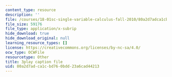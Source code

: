 ```yaml
---
content_type: resource
description: ''
file: /courses/18-01sc-single-variable-calculus-fall-2010/80a2d7adca1cbd760bdd23a6cad44213_aeXp1zC6Hls.srt
file_size: 59176
file_type: application/x-subrip
hide_download: true
hide_download_original: null
learning_resource_types: []
license: https://creativecommons.org/licenses/by-nc-sa/4.0/
ocw_type: OCWFile
resourcetype: Other
title: 3play caption file
uid: 80a2d7ad-ca1c-bd76-0bdd-23a6cad44213
---
```


